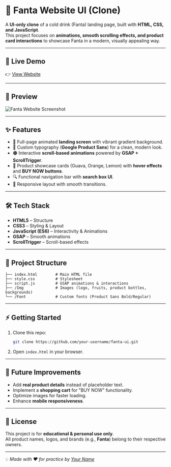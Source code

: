 # 🥤 Fanta Website UI (Clone)

A **UI-only clone** of a cold drink (Fanta) landing page, built with **HTML, CSS, and JavaScript**.  
This project focuses on **animations, smooth scrolling effects, and product card interactions** to showcase Fanta in a modern, visually appealing way.  

---

## 🚀 Live Demo
👉 [View Website](https://manish-850.github.io/fanta-ui/)

---

## 📸 Preview

![Fanta Website Screenshot](./Img/preview.gif)

---

## ✨ Features
- 🍊 Full-page animated **landing screen** with vibrant gradient background.  
- 🎨 Custom typography (**Google Product Sans**) for a clean, modern look.  
- 🟠 Interactive **scroll-based animations** powered by **GSAP + ScrollTrigger**.  
- 🥭 Product showcase cards (Guava, Orange, Lemon) with **hover effects** and **BUY NOW buttons**.  
- 🔍 Functional navigation bar with **search box UI**.  
- 📱 Responsive layout with smooth transitions.

---

## 🛠️ Tech Stack
- **HTML5** – Structure  
- **CSS3** – Styling & Layout  
- **JavaScript (ES6)** – Interactivity & Animations  
- **GSAP** – Smooth animations  
- **ScrollTrigger** – Scroll-based effects  

---

## 📂 Project Structure
```
├── index.html        # Main HTML file
├── style.css         # Stylesheet
├── script.js         # GSAP animations & interactions
├── /Img              # Images (logo, fruits, product bottles, backgrounds)
└── /Font             # Custom fonts (Product Sans Bold/Regular)
```

---

## ⚡ Getting Started
1. Clone this repo:
   ```bash
   git clone https://github.com/your-username/fanta-ui.git
   ```
2. Open `index.html` in your browser.

---

## 🔮 Future Improvements
- Add **real product details** instead of placeholder text.  
- Implement a **shopping cart** for "BUY NOW" functionality.  
- Optimize images for faster loading.  
- Enhance **mobile responsiveness**.  

---

## 📜 License
This project is for **educational & personal use only**.  
All product names, logos, and brands (e.g., **Fanta**) belong to their respective owners.  

---

💡 *Made with ❤️ for practice by [Your Name](https://github.com/your-username)*
